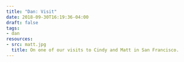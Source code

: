 ```yaml
---
title: "Dan: Visit"
date: 2018-09-30T16:19:36-04:00
draft: false
tags:
- dan
resources:
- src: matt.jpg
  title: On one of our visits to Cindy and Matt in San Francisco.
---
```

